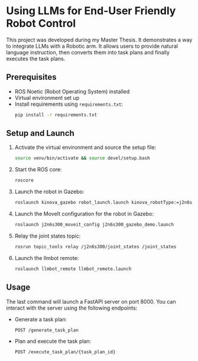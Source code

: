 # Using LLMs for End-User Friendly Robot Control

This project was developed during my Master Thesis. It demonstrates a way to integrate LLMs with a Robotic arm. It allows users to provide natural language instruction, then converts them into task plans and finally executes the task plans.

## Prerequisites

- ROS Noetic (Robot Operating System) installed
- Virtual environment set up
- Install requirements using `requirements.txt`:
    ```sh
    pip install -r requirements.txt
    ```

## Setup and Launch

1. Activate the virtual environment and source the setup file:
    ```sh
    source venv/bin/activate && source devel/setup.bash
    ```

2. Start the ROS core:
    ```sh
    roscore
    ```

3. Launch the robot in Gazebo:
    ```sh
    roslaunch kinova_gazebo robot_launch.launch kinova_robotType:=j2n6s300
    ```

4. Launch the MoveIt configuration for the robot in Gazebo:
    ```sh
    roslaunch j2n6s300_moveit_config j2n6s300_gazebo_demo.launch
    ```

5. Relay the joint states topic:
    ```sh
    rosrun topic_tools relay /j2n6s300/joint_states /joint_states
    ```

6. Launch the llmbot remote:
    ```sh
    roslaunch llmbot_remote llmbot_remote.launch
    ```

## Usage

The last command will launch a FastAPI server on port 8000. You can interact with the server using the following endpoints:

- Generate a task plan:
    ```http
    POST /generate_task_plan
    ```

- Plan and execute the task plan:
    ```http
    POST /execute_task_plan/{task_plan_id}
    ```
